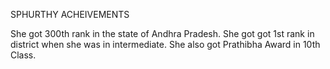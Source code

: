 SPHURTHY ACHEIVEMENTS

She got 300th rank in the state of Andhra Pradesh.
She got got 1st rank in district when she was in intermediate. 
She also got Prathibha Award in 10th Class. 
